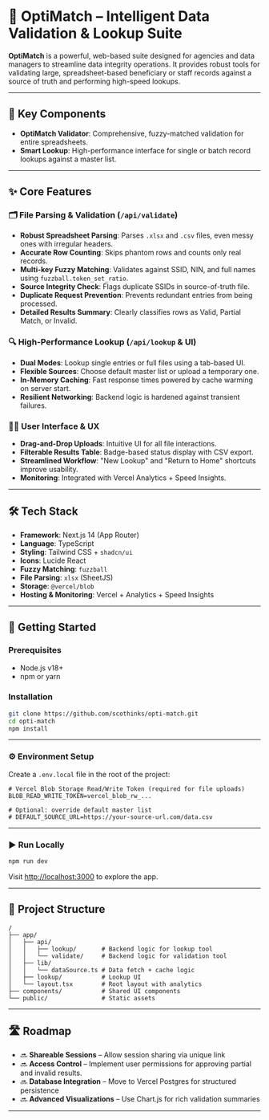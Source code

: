 
# 🧠 OptiMatch – Intelligent Data Validation & Lookup Suite

**OptiMatch** is a powerful, web-based suite designed for agencies and data managers to streamline data integrity operations. It provides robust tools for validating large, spreadsheet-based beneficiary or staff records against a source of truth and performing high-speed lookups.

---

## 🔑 Key Components

- **OptiMatch Validator**: Comprehensive, fuzzy-matched validation for entire spreadsheets.
- **Smart Lookup**: High-performance interface for single or batch record lookups against a master list.

---

## ✨ Core Features

### 🗂️ File Parsing & Validation (`/api/validate`)
- **Robust Spreadsheet Parsing**: Parses `.xlsx` and `.csv` files, even messy ones with irregular headers.
- **Accurate Row Counting**: Skips phantom rows and counts only real records.
- **Multi-key Fuzzy Matching**: Validates against SSID, NIN, and full names using `fuzzball.token_set_ratio`.
- **Source Integrity Check**: Flags duplicate SSIDs in source-of-truth file.
- **Duplicate Request Prevention**: Prevents redundant entries from being processed.
- **Detailed Results Summary**: Clearly classifies rows as Valid, Partial Match, or Invalid.

### 🔍 High-Performance Lookup (`/api/lookup` & UI)
- **Dual Modes**: Lookup single entries or full files using a tab-based UI.
- **Flexible Sources**: Choose default master list or upload a temporary one.
- **In-Memory Caching**: Fast response times powered by cache warming on server start.
- **Resilient Networking**: Backend logic is hardened against transient failures.

### 🧑‍💻 User Interface & UX
- **Drag-and-Drop Uploads**: Intuitive UI for all file interactions.
- **Filterable Results Table**: Badge-based status display with CSV export.
- **Streamlined Workflow**: "New Lookup" and "Return to Home" shortcuts improve usability.
- **Monitoring**: Integrated with Vercel Analytics + Speed Insights.

---

## 🛠️ Tech Stack

- **Framework**: Next.js 14 (App Router)
- **Language**: TypeScript
- **Styling**: Tailwind CSS + `shadcn/ui`
- **Icons**: Lucide React
- **Fuzzy Matching**: `fuzzball`
- **File Parsing**: `xlsx` (SheetJS)
- **Storage**: `@vercel/blob`
- **Hosting & Monitoring**: Vercel + Analytics + Speed Insights

---

## 🚀 Getting Started

### Prerequisites

- Node.js v18+
- npm or yarn

### Installation

```bash
git clone https://github.com/scothinks/opti-match.git
cd opti-match
npm install
```

---

### ⚙️ Environment Setup

Create a `.env.local` file in the root of the project:

```env
# Vercel Blob Storage Read/Write Token (required for file uploads)
BLOB_READ_WRITE_TOKEN=vercel_blob_rw_...

# Optional: override default master list
# DEFAULT_SOURCE_URL=https://your-source-url.com/data.csv
```

---

### ▶️ Run Locally

```bash
npm run dev
```

Visit [http://localhost:3000](http://localhost:3000) to explore the app.

---

## 📁 Project Structure

```text
/
├── app/
│   ├── api/
│   │   ├── lookup/       # Backend logic for lookup tool
│   │   └── validate/     # Backend logic for validation tool
│   ├── lib/
│   │   └── dataSource.ts # Data fetch + cache logic
│   ├── lookup/           # Lookup UI
│   └── layout.tsx        # Root layout with analytics
├── components/           # Shared UI components
└── public/               # Static assets
```

---

## 🛣️ Roadmap

- 🔜 **Shareable Sessions** – Allow session sharing via unique link 
- 🔜 **Access Control** – Implement user permissions for approving partial and invalid results. 
- 🔜 **Database Integration** – Move to Vercel Postgres for structured persistence  
- 🔜 **Advanced Visualizations** – Use Chart.js for rich validation summaries  

---
